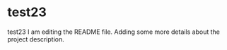 # test23
test23
I am editing the README file. Adding some more details about the project description.
